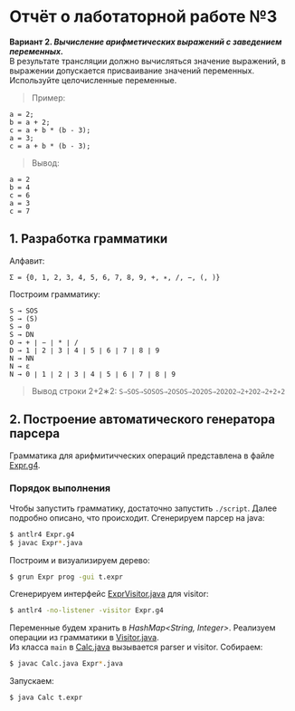 # Отчёт о лаботаторной работе №3

**Вариант 2. _Вычисление арифметических выражений с заведением переменных._** <br>
В результате трансляции должно вычисляться значение выражений, в выражении допускается присваивание значений переменных. Используйте целочисленные переменные.
>Пример:
```
a = 2;
b = a + 2;
c = a + b * (b - 3);
a = 3;
c = a + b * (b - 3);
```
>Вывод:
```
a = 2
b = 4
c = 6
a = 3
c = 7
```

## 1. Разработка грамматики
Алфавит:
```
Σ = {0, 1, 2, 3, 4, 5, 6, 7, 8, 9, +, ∗, /, −, (, )}
```
Построим грамматику:
```
S → SOS
S → (S)
S → 0
S → DN
O → + ∣ − ∣ * ∣ /
D → 1 ∣ 2 ∣ 3 ∣ 4 ∣ 5 ∣ 6 ∣ 7 ∣ 8 ∣ 9
N → NN
N → ε
N → 0 ∣ 1 ∣ 2 ∣ 3 ∣ 4 ∣ 5 ∣ 6 ∣ 7 ∣ 8 ∣ 9
```
> Вывод строки 2+2∗2: ```S⇒SOS⇒SOSOS⇒2OSOS⇒2O2OS⇒2O2O2⇒2+2O2⇒2+2∗2```

## 2. Построение автоматического генератора парсера
Грамматика для арифмитичческих операций представлена в файле [Expr.g4](Expr.g4).

### Порядок выполнения
Чтобы запустить грамматику, достаточно запустить ```./script```. Далее подробно описано, что происходит.
Сгенерируем парсер на java:
```bash
$ antlr4 Expr.g4
$ javac Expr*.java
```
Построим и визуализируем дерево:
```bash
$ grun Expr prog -gui t.expr
```
Сгенерируем интерфейс [ExprVisitor.java](generated/java/ExprVisitor.java) для visitor:
```bash
$ antlr4 -no-listener -visitor Expr.g4
```
Переменные будем хранить в *HashMap<String, Integer>*. Реализуем операции из грамматики в [Visitor.java](src/Visitor.java).</br>
Из класса ```main``` в [Calc.java](src/Calc.java) вызывается parser и visitor.
Собираем:
```bash
$ javac Calc.java Expr*.java
```
Запускаем:
```bash
$ java Calc t.expr
```
